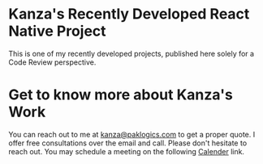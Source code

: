 # Kanza's Recently Developed React Native Project
This is one of my recently developed projects, published here solely for a Code Review perspective.

# Get to know more about Kanza's Work

You can reach out to me at kanza@paklogics.com to get a proper quote. I offer free consultations over the email and call. Please don't hesitate to reach out. You may schedule a meeting on the following [Calender](https://calendly.com/kanza-paklogics/30min) link.